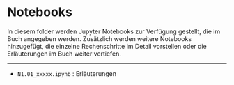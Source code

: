 # Notebooks

In diesem folder werden Jupyter Notebooks zur Verfügung gestellt, die im Buch angegeben werden. Zusätzlich werden weitere Notebooks hinzugefügt, die einzelne Rechenschritte im Detail vorstellen oder die Erläuterungen im Buch weiter vertiefen.   

-----------------
- `N1.01_xxxxx.ipynb` : Erläuterungen  
